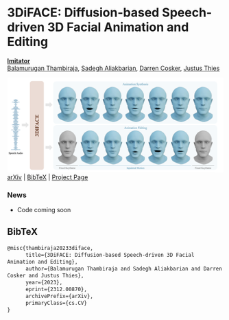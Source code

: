 # 3DiFACE: Diffusion-based Speech-driven 3D Facial Animation and Editing

[**Imitator**](https://balamuruganthambiraja.github.io/3DiFACE/)<br/>
[Balamurugan Thambiraja](https://github.com/bala1144),
[Sadegh Aliakbarian](https://sadegh-aa.github.io/),
[Darren Cosker](https://www.microsoft.com/en-us/research/people/coskerdarren/),
[Justus Thies](https://justusthies.github.io/)<br/>

![teaser](./assets/teaser.png)
[arXiv](http://arxiv.org/abs/2312.00870) | [BibTeX](#bibtex) | [Project Page](https://balamuruganthambiraja.github.io/3DiFACE/)

### News
- Code coming soon

## BibTeX
```
@misc{thambiraja20233diface,
      title={3DiFACE: Diffusion-based Speech-driven 3D Facial Animation and Editing}, 
      author={Balamurugan Thambiraja and Sadegh Aliakbarian and Darren Cosker and Justus Thies},
      year={2023},
      eprint={2312.00870},
      archivePrefix={arXiv},
      primaryClass={cs.CV}
}
```